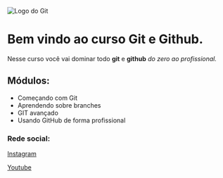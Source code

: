 ![Logo do Git](https://git-scm.com/images/logos/downloads/Git-Icon-1788C.png)


# Bem vindo ao curso Git e Github.
Nesse curso você vai dominar todo **git** e **github** _do zero ao profissional._

## Módulos:
* Começando com Git
* Aprendendo sobre branches
* GIT avançado
* Usando GitHub de forma profissional

### Rede social:
[Instagram](https://instagram.com/ryanhmx)

[Youtube](https://www.youtube.com/channel/UCtQB0gpszaM_NDL4_lWfm_w)